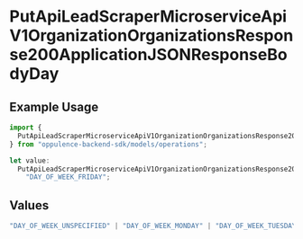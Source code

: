 # PutApiLeadScraperMicroserviceApiV1OrganizationOrganizationsResponse200ApplicationJSONResponseBodyDay

## Example Usage

```typescript
import {
  PutApiLeadScraperMicroserviceApiV1OrganizationOrganizationsResponse200ApplicationJSONResponseBodyDay,
} from "oppulence-backend-sdk/models/operations";

let value:
  PutApiLeadScraperMicroserviceApiV1OrganizationOrganizationsResponse200ApplicationJSONResponseBodyDay =
    "DAY_OF_WEEK_FRIDAY";
```

## Values

```typescript
"DAY_OF_WEEK_UNSPECIFIED" | "DAY_OF_WEEK_MONDAY" | "DAY_OF_WEEK_TUESDAY" | "DAY_OF_WEEK_WEDNESDAY" | "DAY_OF_WEEK_THURSDAY" | "DAY_OF_WEEK_FRIDAY" | "DAY_OF_WEEK_SATURDAY" | "DAY_OF_WEEK_SUNDAY"
```